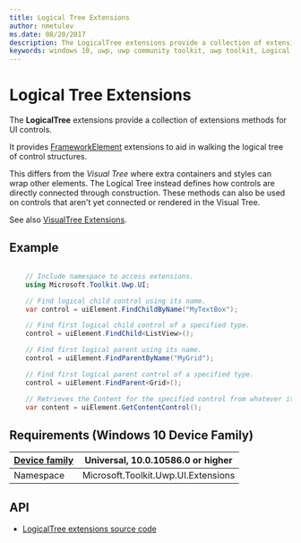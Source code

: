 ```yaml
---
title: Logical Tree Extensions
author: nmetulev
ms.date: 08/20/2017
description: The LogicalTree extensions provide a collection of extensions methods for UI controls. It provides FrameworkElement extensions to aid in walking the logical tree of control structures.
keywords: windows 10, uwp, uwp community toolkit, uwp toolkit, Logical Tree, extentions
---
```


# Logical Tree Extensions

The **LogicalTree** extensions provide a collection of extensions methods for UI controls.

It provides [FrameworkElement][1] extensions to aid in walking the logical tree of control structures.

This differs from the *Visual Tree* where extra containers and styles can wrap other elements.
The Logical Tree instead defines how controls are directly connected through construction.
These methods can also be used on controls that aren't yet connected or rendered in the Visual Tree.

See also [VisualTree Extensions](VisualTree.md).

## Example

```csharp

	// Include namespace to access extensions.
	using Microsoft.Toolkit.Uwp.UI;

	// Find logical child control using its name.
	var control = uiElement.FindChildByName("MyTextBox");

	// Find first logical child control of a specified type.
	control = uiElement.FindChild<ListView>();

	// Find first logical parent using its name.
	control = uiElement.FindParentByName("MyGrid");

	// Find first logical parent control of a specified type.
	control = uiElement.FindParent<Grid>();

	// Retrieves the Content for the specified control from whatever its 'Content' Property may be.
	var content = uiElement.GetContentControl();

```

## Requirements (Windows 10 Device Family)

| [Device family](http://go.microsoft.com/fwlink/p/?LinkID=526370) | Universal, 10.0.10586.0 or higher |
| --- | --- |
| Namespace | Microsoft.Toolkit.Uwp.UI.Extensions |

## API

* [LogicalTree extensions source code](https://github.com/Microsoft/UWPCommunityToolkit/blob/master/Microsoft.Toolkit.Uwp.UI/Extensions/Tree/LogicalTree.cs)

[1]:https://docs.microsoft.com/en-us/uwp/api/Windows.UI.Xaml.FrameworkElement
